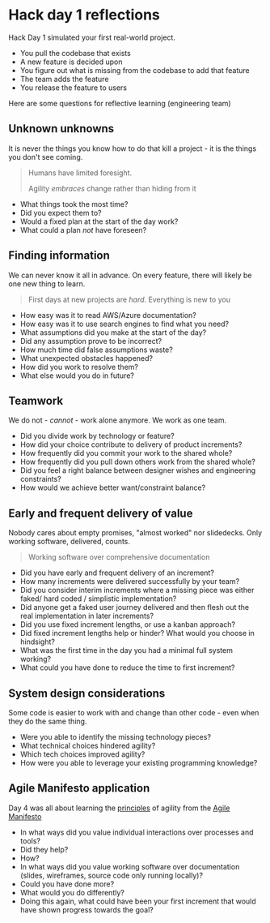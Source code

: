 # Hack day 1 reflections
Hack Day 1 simulated your first real-world project.

- You pull the codebase that exists
- A new feature is decided upon
- You figure out what is missing from the codebase to add that feature
- The team adds the feature
- You release the feature to users

Here are some questions for reflective learning (engineering team)

## Unknown unknowns
It is never the things you know how to do that kill a project - it is the things you don't see coming.

> Humans have limited foresight. 
>
> Agility *embraces* change rather than hiding from it

- What things took the most time?
- Did you expect them to?
- Would a fixed plan at the start of the day work?
- What could a plan *not* have foreseen?

## Finding information
We can never know it all in advance. On every feature, there will likely be one new thing to learn.

> First days at new projects are *hard*. Everything is new to you

- How easy was it to read AWS/Azure documentation?
- How easy was it to use search engines to find what you need?
- What assumptions did you make at the start of the day?
- Did any assumption prove to be incorrect?
- How much time did false assumptions waste?
- What unexpected obstacles happened?
- How did you work to resolve them?
- What else would you do in future?

## Teamwork
We do not - *cannot* - work alone anymore. We work as one team.

- Did you divide work by technology or feature?
- How did your choice contribute to delivery of product increments?
- How frequently did you commit your work to the shared whole?
- How frequently did you pull down others work from the shared whole?
- Did you feel a right balance between designer wishes and engineering constraints?
- How would we achieve better want/constraint balance?

## Early and frequent delivery of value
Nobody cares about empty promises, "almost worked" nor slidedecks. Only working software, delivered, counts.

> Working software over comprehensive documentation

- Did you have early and frequent delivery of an increment?
- How many increments were delivered successfully by your team?
- Did you consider interim increments where a missing piece was either faked/ hard coded / simplistic implementation?
- Did anyone get a faked user journey delivered and then flesh out the real implementation in later increments?
- Did you use fixed increment lengths, or use a kanban approach?
- Did fixed increment lengths help or hinder? What would you choose in hindsight?
- What was the first time in the day you had a minimal full system working?
- What could you have done to reduce the time to first increment?

## System design considerations
Some code is easier to work with and change than other code - even when they do the same thing.

- Were you able to identify the missing technology pieces?
- What technical choices hindered agility?
- Which tech choices improved agility?
- How were you able to leverage your existing programming knowledge?

## Agile Manifesto application
Day 4 was all about learning the [principles](https://agilemanifesto.org/principles.html) of agility from the [Agile Manifesto](https://agilemanifesto.org/)

- In what ways did you value individual interactions over processes and tools?
- Did they help?
- How?
- In what ways did you value working software over documentation (slides, wireframes, source code only running locally)?
- Could you have done more? 
- What would you do differently?
- Doing this again, what could have been your first increment that would have shown progress towards the goal?



